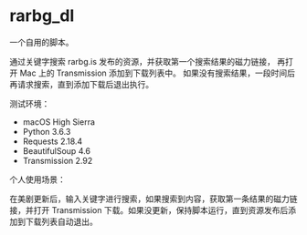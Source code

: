 # rarbg_dl

一个自用的脚本。

通过关键字搜索 rarbg.is 发布的资源，并获取第一个搜索结果的磁力链接，
再打开 Mac 上的 Transmission 添加到下载列表中。
如果没有搜索结果，一段时间后再请求搜索，直到添加下载后退出执行。

测试环境：
* macOS High Sierra
* Python 3.6.3
* Requests 2.18.4
* BeautifulSoup 4.6
* Transmission 2.92

个人使用场景：

在美剧更新后，输入关键字进行搜索，如果搜索到内容，获取第一条结果的磁力链接，并打开 Transmission 下载。如果没更新，保持脚本运行，直到资源发布后添加到下载列表自动退出。
